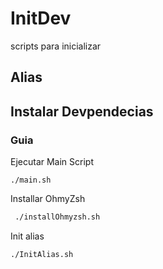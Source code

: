 # InitDev
scripts para inicializar 
## Alias 
## Instalar Devpendecias 

### Guia
Ejecutar Main Script
```
./main.sh
```

Installar OhmyZsh
```bash
 ./installOhmyzsh.sh
```

Init alias 
```bash
./InitAlias.sh
```